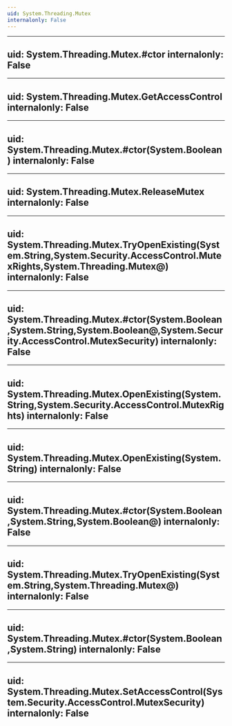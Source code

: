 ```yaml
---
uid: System.Threading.Mutex
internalonly: False
---
```


---
uid: System.Threading.Mutex.#ctor
internalonly: False
---

---
uid: System.Threading.Mutex.GetAccessControl
internalonly: False
---

---
uid: System.Threading.Mutex.#ctor(System.Boolean)
internalonly: False
---

---
uid: System.Threading.Mutex.ReleaseMutex
internalonly: False
---

---
uid: System.Threading.Mutex.TryOpenExisting(System.String,System.Security.AccessControl.MutexRights,System.Threading.Mutex@)
internalonly: False
---

---
uid: System.Threading.Mutex.#ctor(System.Boolean,System.String,System.Boolean@,System.Security.AccessControl.MutexSecurity)
internalonly: False
---

---
uid: System.Threading.Mutex.OpenExisting(System.String,System.Security.AccessControl.MutexRights)
internalonly: False
---

---
uid: System.Threading.Mutex.OpenExisting(System.String)
internalonly: False
---

---
uid: System.Threading.Mutex.#ctor(System.Boolean,System.String,System.Boolean@)
internalonly: False
---

---
uid: System.Threading.Mutex.TryOpenExisting(System.String,System.Threading.Mutex@)
internalonly: False
---

---
uid: System.Threading.Mutex.#ctor(System.Boolean,System.String)
internalonly: False
---

---
uid: System.Threading.Mutex.SetAccessControl(System.Security.AccessControl.MutexSecurity)
internalonly: False
---
